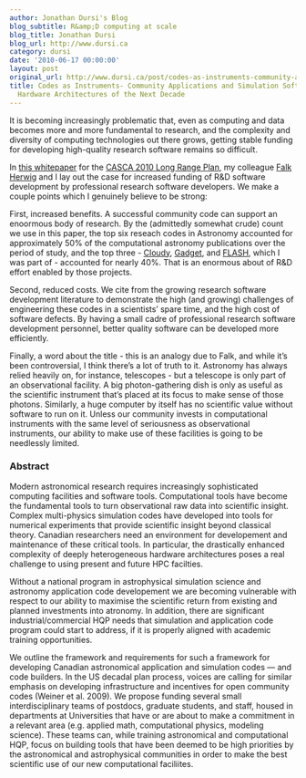 ```yaml
---
author: Jonathan Dursi's Blog
blog_subtitle: R&amp;D computing at scale
blog_title: Jonathan Dursi
blog_url: http://www.dursi.ca
category: dursi
date: '2010-06-17 00:00:00'
layout: post
original_url: http://www.dursi.ca/post/codes-as-instruments-community-applications-and-simulation-software-for-the-hardware-architectures-of-the-next-decade.html
title: Codes as Instruments- Community Applications and Simulation Software for the
  Hardware Architectures of the Next Decade
---
```


<p>It is becoming increasingly problematic that, even as computing and data becomes more and more fundamental to research, and the complexity and diversity of computing technologies out there grows, getting stable funding for developing high-quality research software remains so difficult.</p>

<p>In <a href="https://www.dursi.ca/assets/pdfs/CAI.pdf">this whitepaper</a> for the <a href="http://www.casca.ca/lrp2010/">CASCA 2010 Long Range Plan</a>, my colleague <a href="http://www.astro.uvic.ca/~fherwig/">Falk Herwig</a> and I lay out the case for increased funding of R&amp;D software development by professional research software developers.  We make a couple points which I genuinely believe to be strong:</p>

<p>First, increased benefits. A successful community code can support an enoormous body of research.  By the (admittedly somewhat crude) count we use in this paper, the top six reseach codes in Astronomy accounted for approximately 50% of the computational astronomy publications over the period of study, and the top three - <a href="http://www.nublado.org/">Cloudy</a>, <a href="http://www.mpa-garching.mpg.de/galform/gadget/">Gadget</a>, and <a href="http://www.flash.uchicago.edu/site/">FLASH</a>, which I was part of - accounted for nearly 40%.  That is an enormous about of R&amp;D effort enabled by those projects.</p>

<p>Second, reduced costs. We cite from the growing research software development literature to demonstrate the high (and growing) challenges of engineering these codes in a scientists’ spare time, and the high cost of software defects.  By having a small cadre of professional research software development personnel, better quality software can be developed more efficiently.</p>

<p>Finally, a word about the title - this is an analogy due to Falk, and while it’s been controversial, I think there’s a lot of truth to it.  Astronomy has always relied heavily on, for instance, telescopes - but a telescope is only part of an observational facility.  A big photon-gathering dish is only as useful as the scientific instrument that’s placed at its focus to make sense of those photons.  Similarly, a huge computer by itself has no scientific value without software to run on it.  Unless our community invests in computational instruments with the same level of seriousness as observational instruments, our ability to make use of these facilities is going to be needlessly limited.</p>

<h3 id="abstract">Abstract</h3>

<p>Modern astronomical research requires increasingly sophisticated computing facilities and software tools. Computational tools have become the fundamental tools to turn observational raw data into scientific insight. Complex multi-physics simulation codes have developed into tools for numerical experiments that provide scientific insight beyond classical theory. Canadian researchers need an environment for developement and maintenance of these critical tools. In particular, the drastically enhanced complexity of deeply heterogeneous hardware architectures poses a real challenge to using present and future HPC facilties.</p>

<p>Without a national program in astrophysical simulation science and astronomy application code developement we are becoming vulnerable with respect to our ability to maximise the scientific return from existing and planned investments into atronomy. In addition, there are significant industrial/commercial HQP needs that simulation and application code program could start to address, if it is properly aligned with academic training opportunities.</p>

<p>We outline the framework and requirements for such a framework for developing Canadian astronomical application and simulation codes — and code builders. In the US decadal plan process, voices are calling for similar emphasis on developing infrastructure and incentives for open community codes (Weiner et al. 2009). We propose funding several small interdisciplinary teams of postdocs, graduate students, and staff, housed in departments at Universities that have or are about to make a commitment in a relevant area (e.g. applied math, computational physics, modeling science). These teams can, while training astronomical and computational HQP, focus on building tools that have been deemed to be high priorities by the astronomical and astrophysical communities in order to make the best scientific use of our new computational faciliites.</p>